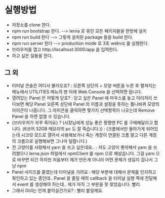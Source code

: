 # 실행방법

- 저장소를 clone 한다.
- npm run bootstrap 한다. --> lerna 로 묶인 모든 패키지들을 한방에 설치
- npm run build 한다 --> 그렇게 설치된 package 들을 build 한다.
- npm run server 한다 --> production mode 로 3초 webviz 를 실행한다.
- 브라우저를 열고 http://localhost:3000/app 을 입력한다.
- 하고 싶은 일들을 한다.

## 그 외
- 터미널 콘솔은 어디서 불러오죠? : 오른쪽 상단의 + 모양 버튼을 누른 후 펼쳐지는 메뉴에서 UTILITIES 메뉴의 맨 아래 Web Console 을 선택하면 됩니다.
- 열려있는 Panel 은 어떻게 닫죠? : 닫고 싶은 Panel 에 마우스를 놓고 이리저리 쓰다보면 해당 Panel 오른쪽 상단에 Panel 의 이름과 설정을 뜻하는 톱니바퀴 모양의 아이콘이 나옵니다. 그 아이콘을 클릭하면 몇가지 선택항목이 나오는데 Remove Panel 을 하면 없앨 수 있습니다.
- {브라우저가 자꾸 죽어요} ? (사장님에게 성능 좋은 짱짱맨 PC 를 구매해달라고 합니다. (6코어 32GB 메모리의 pc 도 잘 죽습니다.)) : (크롬에서만 돌아가게 되어있는데 시크릿 모드로 열어서 사용해보거나 죽는 계정이 연결된 크롬 말고 다른 계정의 크롬으로 실행해보면 그나마 덜합니다.)
- 전 고양이를 사랑해서 yarn 을 쓰고 싶은데요.. : 저도 고양이 좋아해서 yarn 을 쓰려했으나 lerna.json 파일에서 npmClient 를 npm 으로 해놨습니다. 그걸 yarn 으로 바꾸면 되긴 하지만 처음부터 제가 만든게 아니라 어떤 문제가 생길지 겁나서 그냥 npm 
- Panel 사이즈를 줄였는데 터미널을 가려요 : 해당 부분에 대해서 문제를 인지하고 확인하고 있는 중인데.. Panel 을 줄일 때의 callback 을 터미널 실행 쪽에 전달해서 event 를 생성해야 하는데.. 제가 아직 그 부분을 못 찾았습니다. 빨리 
- 그래서 GUI는 언제 붙이실건가요? : 빨리 붙일께요.
